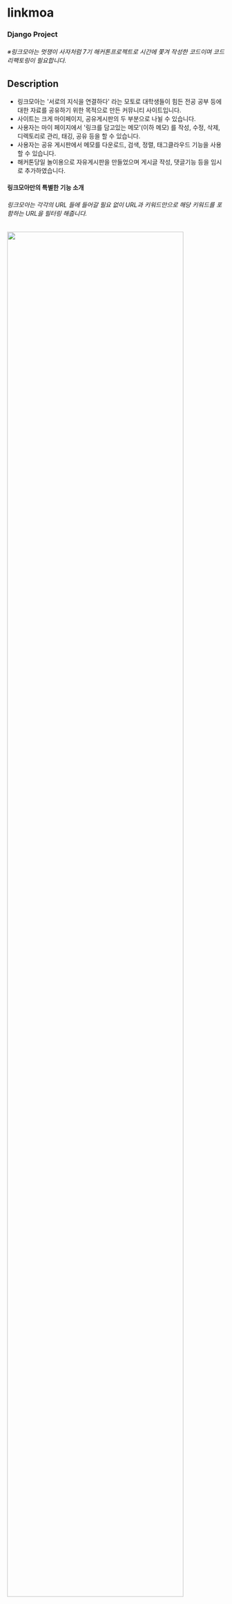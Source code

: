 # linkmoa
### Django Project

###### ※링크모아는 멋쟁이 사자처럼 7기 해커톤프로젝트로 시간에 쫓겨 작성한 코드이며 코드 리팩토링이 필요합니다.

## Description
- 링크모아는 '서로의 지식을 연결하다' 라는 모토로 대학생들이 힘든 전공 공부 등에 대한 자료를 공유하기 위한 목적으로 만든 커뮤니티 사이트입니다.
- 사이트는 크게 마이페이지, 공유게시판의 두 부분으로 나뉠 수 있습니다.
- 사용자는 마이 페이지에서 '링크를 담고있는 메모'(이하 메모) 를 작성, 수정, 삭제, 디렉토리로 관리, 태깅, 공유 등을 할 수 있습니다.
- 사용자는 공유 게시판에서 메모를 다운로드, 검색, 정렬, 태그클라우드 기능을 사용 할 수 있습니다.
- 해커톤당일 놀이용으로 자유게시판을 만들었으며 게시글 작성, 댓글기능 등을 임시로 추가하였습니다.

#### 링크모아만의 특별한 기능 소개
###### 링크모아는 각각의 URL 들에 들어갈 필요 없이 URL과 키워드만으로 해당 키워드를 포함하는 URL을 필터링 해줍니다.
<img src="https://user-images.githubusercontent.com/41745717/63235505-ac0c6880-c274-11e9-9efe-01c34ac92194.PNG" width="90%"></img>
1. 위 사진은 링크모아의 자유게시판으로 크게 검색창, 컨텐츠 창으로 나뉩니다.
2. 사용자는 URL 리스트에 자신이 저장해놓은 URL 들, 키워드창에 찾고자 하는 키워드를 입력합니다.
<img src="https://user-images.githubusercontent.com/41745717/63235506-add62c00-c274-11e9-8758-8e63d1c5a790.PNG" width="90%"></img>
3. 위와같이 입력을 하고 검색을 하면 JVM 단어를 포함한 URL만을 추출 해 줍니다.
<img src="https://user-images.githubusercontent.com/41745717/63235509-af9fef80-c274-11e9-970f-8815eac846d1.PNG" width="90%"></img

4. https://github.com/97e57e/linkmoa_chrome_extension 크롬 익스텐션을 통해 더 쉽게 사용가능합니다.

## 기술 
- Front End
~~~
- 아직 SPA에 대한 지식이 부족하여 SPA는 도입하지 못함
- 대부분 Django template과 Jquery 이용
- Bootstrap의 Modal과 Carousel 사용

- 추후 React.js 또는 vue.js 도입 
~~~

- Back End
~~~
- Python Django Framework
- 마이페이지, 공유게시판, 자유게시판, Accounts등 기능 단위로 각각의 앱 작성
- URL 필터링 기능을 위해 urllib 사용
- Tag 기능을 위해 Django-tagging 라이브러리 사용
- 처음에는 헤로쿠 배포를 시도 했으나 헤로쿠에서 tagging의 최신 버전이 잘 안불러와져서 실패.
- 이후 AWS EC2를 이용한 배포 성공

- Nginx Uwsgi와의 연동 필요
~~~

